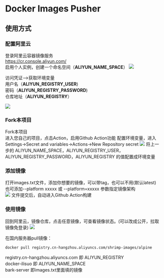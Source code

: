 # Docker Images Pusher

## 使用方式


### 配置阿里云
登录阿里云容器镜像服务<br>
https://cr.console.aliyun.com/<br>
启用个人实例，创建一个命名空间（**ALIYUN_NAME_SPACE**）
![](/doc/命名空间.png)

访问凭证–>获取环境变量<br>
用户名（**ALIYUN_REGISTRY_USER**)<br>
密码（**ALIYUN_REGISTRY_PASSWORD**)<br>
仓库地址（**ALIYUN_REGISTRY**）<br>

![](/doc/用户名密码.png)


### Fork本项目
Fork本项目<br>
进入您自己的项目，点击Action，启用Github Action功能
配置环境变量，进入Settings->Secret and variables->Actions->New Repository secret
![](doc/配置环境变量.png)
将上一步的 ALIYUN_NAME_SPACE，ALIYUN_REGISTRY_USER，ALIYUN_REGISTRY_PASSWORD，ALIYUN_REGISTRY
的值配置成环境变量

### 添加镜像
打开images.txt文件，添加你想要的镜像，可以带tag，也可以不用(默认latest)<br>
也可添加--platform xxxxx 或 --platform=xxxxx 参数指定镜像架构<br>
![](doc/images.png)
文件提交后，自动进入Github Action构建


### 使用镜像
回到阿里云，镜像仓库，点击任意镜像，可查看镜像状态。(可以改成公开，拉取镜像免登录)
![](doc/开始使用.png)

在国内服务器pull镜像：<br>
```
docker pull registry.cn-hangzhou.aliyuncs.com/shrimp-images/alpine
```
registry.cn-hangzhou.aliyuncs.com 即 ALIYUN_REGISTRY<br>
docker-ilisuo 即 ALIYUN_NAME_SPACE<br>
bark-server  即images.txt里面填的镜像<br>

